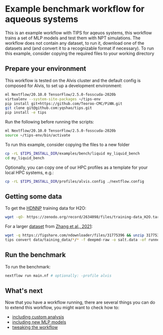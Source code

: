 # Example benchmark workflow for aqueous systems

This is an example workflow with TIPS for aqeuos systems, this workflow trains a
set of MLP models and test them with NPT simulations. The workflow does not
contain any dataset, to run it, download one of the datasets and (and convert it
to a recognizable format if necessary). To run this example, consider copying
the required files to your working directory

## Prepare your environment

This workflow is tested on the Alvis cluster and the default config is composed
for Alvis, to set up a development environment:

```bash
ml Nextflow/20.10.0 TensorFlow/2.5.0-fosscuda-2020b
virtualenv --system-site-packages ~/tips-env
pip install git+https://github.com/Teoroo-CMC/PiNN.git
git clone git@github.com:yqshao/tips.git
pip install -e tips
```

Run the following before running the scripts:

```bash
ml Nextflow/20.10.0 TensorFlow/2.5.0-fosscuda-2020b
source ~/tips-env/bin/activate
```

To run this example, consider copying the files to a new folder

```bash
cp -rL $TIPS_INSTALL_DIR/examples/bench/liquid my_liquid_bench
cd my_liquid_bench
```

Optionally, you can copy one of our HPC profiles as a template for your local
HPC systems, e.g.:

```bash
cp -rL $TIPS_INSTALL_DIR/profiles/alvis.config ./nextflow.config
```

## Getting some data

To get the [HDNNP](https://zenodo.org/record/2634098) training data for H2O:

```bash
wget -qO- https://zenodo.org/record/2634098/files/training-data_H2O.tar.gz?download=1 | tar xvz
```

For a larger
[dataset](https://figshare.com/articles/dataset/Data_from_Dissolving_salt_is_not_equivalent_to_applying_a_pressure_on_water_/17193023/1)
from [Zhang et al., 2021](https://www.nature.com/articles/s41467-022-28538-8):

```bash
wget -q https://figshare.com/ndownloader/files/31775396 && unzip 31775396 && rm 31775396
tips convert data/taining_data/*/* -f deepmd-raw -o salt.data -of runner
```

## Run the benchmark

To run the benchmark:

```bash
nextflow run main.nf # optionally: -profile alvis
```

## What's next

Now that you have a workflow running, there are several things you can do to
extend this workflow, you might want to check how to:

- [including custom analysis]()
- [including new MLP models]()
- [tweaking the workflow]()
